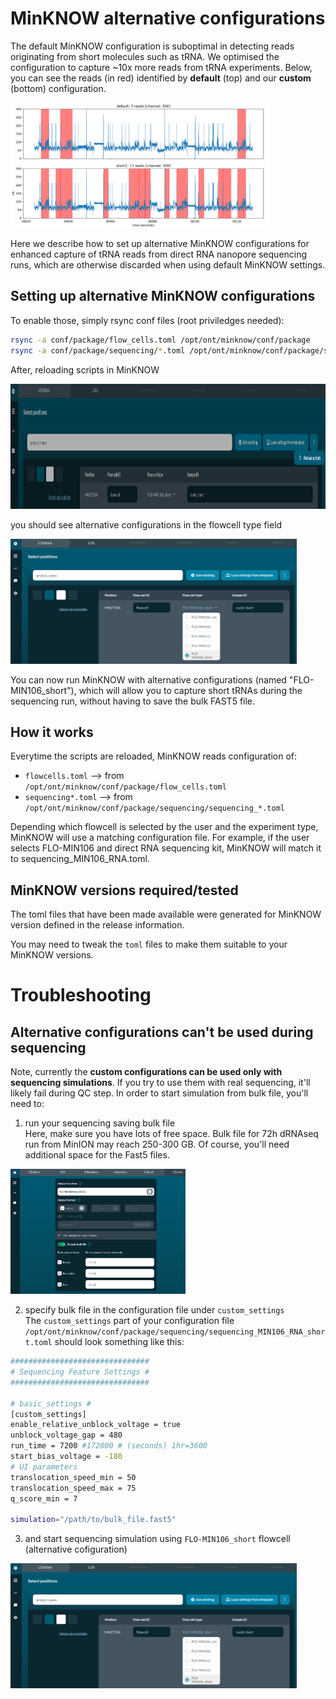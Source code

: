 # MinKNOW alternative configurations

The default MinKNOW configuration is suboptimal in detecting reads
originating from short molecules such as tRNA.
We optimised the configuration to capture ~10x more reads from tRNA experiments. 
Below, you can see the reads (in red) identified by **default** (top)
and our **custom** (bottom) configuration.

<img height="200" src="read_detection.png">


Here we describe how to set up alternative MinKNOW configurations
for enhanced capture of tRNA reads from direct RNA nanopore sequencing runs,
which are otherwise discarded when using default MinKNOW settings. 


## Setting up alternative MinKNOW configurations
To enable those, simply rsync conf files (root priviledges needed):

```bash
rsync -a conf/package/flow_cells.toml /opt/ont/minknow/conf/package
rsync -a conf/package/sequencing/*.toml /opt/ont/minknow/conf/package/sequencing
```

After, reloading scripts in MinKNOW

<img height="200" src="reload_scripts.png">

you should see alternative configurations in the flowcell type field

<img height="200" src="minknow_flowcell.png">

You can now run MinKNOW with alternative configurations (named "FLO-MIN106_short"),
which will allow you to capture short tRNAs during the sequencing run,
without having to save the bulk FAST5 file.

## How it works
Everytime the scripts are reloaded, MinKNOW reads configuration of:

* `flowcells.toml` -->  from `/opt/ont/minknow/conf/package/flow_cells.toml`
* `sequencing*.toml` --> from `/opt/ont/minknow/conf/package/sequencing/sequencing_*.toml`

Depending which flowcell is selected by the user and the experiment type,
MinKNOW will use a matching configuration file.
For example, if the user selects FLO-MIN106 and direct RNA sequencing kit,
MinKNOW will match it to sequencing_MIN106_RNA.toml. 

## MinKNOW versions required/tested 
The toml files that have been made available were generated
for MinKNOW version defined in the release information. 

You may need to tweak the `toml` files to make them suitable to your MinKNOW versions. 

# Troubleshooting

## Alternative configurations can't be used during sequencing

Note, currently the **custom configurations can be used only with sequencing simulations**. 
If you try to use them with real sequencing, it'll likely fail during QC step. 
In order to start simulation from bulk file, you'll need to:

1. run your sequencing saving bulk file  
Here, make sure you have lots of free space.
Bulk file for 72h dRNAseq run from MinION may reach 250-300 GB.
Of course, you'll need additional space for the Fast5 files.

<img height="200" src="minknow_bulk.png">

2. specify bulk file in the configuration file under `custom_settings`  
The `custom_settings` part of your configuration file
`/opt/ont/minknow/conf/package/sequencing/sequencing_MIN106_RNA_short.toml`
should look something like this: 

```bash
###############################
# Sequencing Feature Settings #
###############################

# basic_settings #
[custom_settings]
enable_relative_unblock_voltage = true
unblock_voltage_gap = 480
run_time = 7200 #172800 # (seconds) 1hr=3600
start_bias_voltage = -180
# UI parameters
translocation_speed_min = 50
translocation_speed_max = 75
q_score_min = 7

simulation="/path/to/bulk_file.fast5"
```

3. and start sequencing simulation using `FLO-MIN106_short` flowcell (alternative cofiguration)

<img height="200" src="minknow_flowcell.png">

